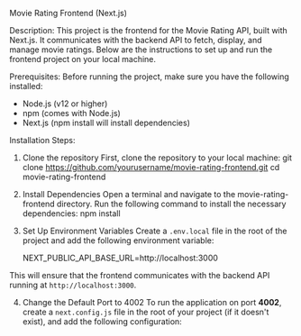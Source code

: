 Movie Rating Frontend (Next.js)

Description:
This project is the frontend for the Movie Rating API, built with Next.js. It communicates with the backend API to fetch, display, and manage movie ratings. Below are the instructions to set up and run the frontend project on your local machine.

Prerequisites:
Before running the project, make sure you have the following installed:
- Node.js (v12 or higher)
- npm (comes with Node.js)
- Next.js (npm install will install dependencies)

Installation Steps:
1. Clone the repository
First, clone the repository to your local machine:
    git clone https://github.com/yourusername/movie-rating-frontend.git
    cd movie-rating-frontend

2. Install Dependencies
Open a terminal and navigate to the movie-rating-frontend directory. Run the following command to install the necessary dependencies:
    npm install

3. Set Up Environment Variables
Create a `.env.local` file in the root of the project and add the following environment variable:

    NEXT_PUBLIC_API_BASE_URL=http://localhost:3000

This will ensure that the frontend communicates with the backend API running at `http://localhost:3000`.

4. Change the Default Port to 4002
To run the application on port **4002**, create a `next.config.js` file in the root of your project (if it doesn't exist), and add the following configuration:

